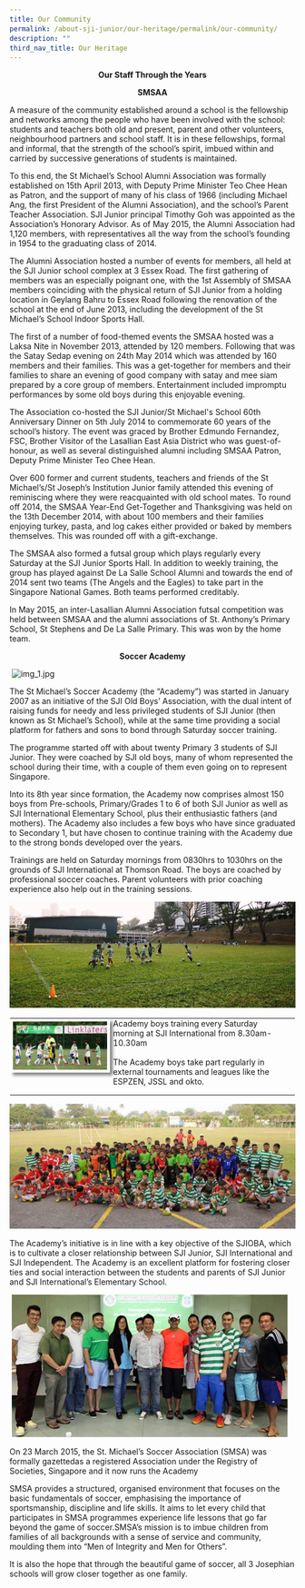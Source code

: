 ```yaml
---
title: Our Community
permalink: /about-sji-junior/our-heritage/permalink/our-community/
description: ""
third_nav_title: Our Heritage
---
```

<p style="text-align: center"><strong>Our Staff Through the Years</strong></p>

<p style="text-align: center"><strong>SMSAA</strong></p>

A measure of the community established around a school is the fellowship and networks among the people who have been involved with the school: students and teachers both old and present, parent and other volunteers, neighbourhood partners and school staff. It is in these fellowships, formal and informal, that the strength of the school’s spirit, imbued within and carried by successive generations of students is maintained.  
  
To this end, the St Michael’s School Alumni Association was formally established on 15th April 2013, with Deputy Prime Minister Teo Chee Hean as Patron, and the support of many of his class of 1966 (including Michael Ang, the first President of the Alumni Association), and the school’s Parent Teacher Association. SJI Junior principal Timothy Goh was appointed as the Association’s Honorary Advisor. As of May 2015, the Alumni Association had 1,120 members, with representatives all the way from the school’s founding in 1954 to the graduating class of 2014.  
  
The Alumni Association hosted a number of events for members, all held at the SJI Junior school complex at 3 Essex Road. The first gathering of members was an especially poignant one, with the 1st Assembly of SMSAA members coinciding with the physical return of SJI Junior from a holding location in Geylang Bahru to Essex Road following the renovation of the school at the end of June 2013, including the development of the St Michael’s School Indoor Sports Hall.  
  
The first of a number of food-themed events the SMSAA hosted was a Laksa Nite in November 2013, attended by 120 members. Following that was the Satay Sedap evening on 24th May 2014 which was attended by 160 members and their families. This was a get-together for members and their families to share an evening of good company with satay and mee siam prepared by a core group of members. Entertainment included impromptu performances by some old boys during this enjoyable evening.  
  
The Association co-hosted the SJI Junior/St Michael's School 60th Anniversary Dinner on 5th July 2014 to commemorate 60 years of the school’s history. The event was graced by Brother Edmundo Fernandez, FSC, Brother Visitor of the Lasallian East Asia District who was guest-of-honour, as well as several distinguished alumni including SMSAA Patron, Deputy Prime Minister Teo Chee Hean.  
  
Over 600 former and current students, teachers and friends of the St Michael’s/St Joseph’s Institution Junior family attended this evening of reminiscing where they were reacquainted with old school mates. To round off 2014, the SMSAA Year-End Get-Together and Thanksgiving was held on the 13th December 2014, with about 100 members and their families enjoying turkey, pasta, and log cakes either provided or baked by members themselves. This was rounded off with a gift-exchange.  
  
The SMSAA also formed a futsal group which plays regularly every Saturday at the SJI Junior Sports Hall. In addition to weekly training, the group has played against De La Salle School Alumni and towards the end of 2014 sent two teams (The Angels and the Eagles) to take part in the Singapore National Games. Both teams performed creditably.  
  
In May 2015, an inter-Lasallian Alumni Association futsal competition was held between SMSAA and the alumni associations of St. Anthony’s Primary School, St Stephens and De La Salle Primary. This was won by the home team.

<p style="text-align: center"><strong>Soccer Academy</strong></p>

&nbsp;![img_1.jpg](/imagesr/img_1.jpg)  
 
The St Michael’s Soccer Academy (the “Academy”) was started in January 2007 as an initiative of the SJI Old Boys’ Association, with the dual intent of raising funds for needy and less privileged students of SJI Junior (then known as St Michael’s School), while at the same time providing a social platform for fathers and sons to bond through Saturday soccer training.  
  
The programme started off with about twenty Primary 3 students of SJI Junior. They were coached by SJI old boys, many of whom represented the school during their time, with a couple of them even going on to represent Singapore.  
  
  
Into its 8th year since formation, the Academy now comprises almost 150 boys from Pre-schools, Primary/Grades 1 to 6 of both SJI Junior as well as SJI International Elementary School, plus their enthusiastic fathers (and mothers). The Academy also includes a few boys who have since graduated to Secondary 1, but have chosen to continue training with the Academy due to the strong bonds developed over the years.  
  
  
Trainings are held on Saturday mornings from 0830hrs to 1030hrs on the grounds of SJI International at Thomson Road. The boys are coached by professional soccer coaches. Parent volunteers with prior coaching experience also help out in the training sessions.  
  
![img_2.jpg](/images/img_2.jpg)  

<table style="margin: auto; outline: 0px; padding: 0px; border-collapse: collapse; clear: both; border: 1px solid transparent; table-layout: fixed;" class="ives_tab_kosong ive_eobj_center"><tbody style="margin: 0px; outline: 0px; padding: 0px;"><tr style="margin: 0px; outline: 0px; padding: 0px;"><td style="margin: 0px; outline: 0px; padding: 0px 15px 15px 0px; vertical-align: top;"><img style="margin: auto; outline: 0px; padding: 0px; border: 5px solid rgb(255, 255, 255); max-width: 100%; clear: both; display: block; box-shadow: rgb(136, 136, 136) 5px 5px 5px;" class="ive_eobj_center" alt="img_3.jpg" src="/images/img_3.jpg"></td><td style="margin: 0px; outline: 0px; padding: 0px 15px 15px 0px; vertical-align: top;">Academy boys training every Saturday morning at SJI International from 8.30am-10.30am<br style="margin: 0px; outline: 0px; padding: 0px;"><br style="margin: 0px; outline: 0px; padding: 0px;">The Academy boys take part regularly in external tournaments and leagues like the ESPZEN, JSSL and okto.</td></tr></tbody></table>

  

![img_4.jpg](/images/img_4.jpg)  

The Academy’s initiative is in line with a key objective of the SJIOBA, which is to cultivate a closer relationship between SJI Junior, SJI International and SJI Independent. The Academy is an excellent platform for fostering closer ties and social interaction between the students and parents of SJI Junior and SJI International’s Elementary School.  
  
&nbsp;![img_5.jpg](/images/img_5.jpg)  

On 23 March 2015, the St. Michael’s Soccer Association (SMSA) was formally gazettedas a registered Association under the Registry of Societies, Singapore and it now runs the Academy  
  
  
SMSA provides a structured, organised environment that focuses on the basic fundamentals of soccer, emphasising the importance of sportsmanship, discipline and life skills. It aims to let every child that participates in SMSA programmes experience life lessons that go far beyond the game of soccer.SMSA’s mission is to imbue children from families of all backgrounds with a sense of service and community, moulding them into “Men of Integrity and Men for Others”.  
  
It is also the hope that through the beautiful game of soccer, all 3 Josephian schools will grow closer together as one family.